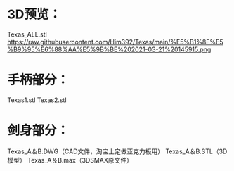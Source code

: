 # 3D预览：
Texas_ALL.stl
https://raw.githubusercontent.com/Him392/Texas/main/%E5%B1%8F%E5%B9%95%E6%88%AA%E5%9B%BE%202021-03-21%20145915.png
# 手柄部分：
Texas1.stl
Texas2.stl
# 剑身部分：
Texas_A＆B.DWG（CAD文件，淘宝上定做亚克力板用）
Texas_A＆B.STL（3D模型）
Texas_A＆B.max（3DSMAX原文件）
